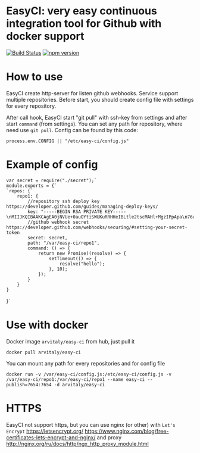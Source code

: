 # EasyCI: very easy continuous integration tool for Github with docker support
[![Build Status](https://travis-ci.org/arvitaly/easy-ci.svg?branch=master)](https://travis-ci.org/arvitaly/easy-ci)
[![npm version](https://badge.fury.io/js/easy-ci.svg)](https://badge.fury.io/js/easy-ci)

# How to use

EasyCI create http-server for listen github webhooks. Service support multiple repositories. Before start, you should create config file with settings for every repository.

After call hook, EasyCI start "git pull" with ssh-key from settings and after start `command` (from settings). 
You can set any path for repository, where need use `git pull`.
Config can be found by this code:

    process.env.CONFIG || "/etc/easy-ci/config.js"

# Example of config

    var secret = require("./secret");`
    module.exports = {`
    `repos: {`
        repo1: {
            //repository ssh deploy key https://developer.github.com/guides/managing-deploy-keys/
            key: "-----BEGIN RSA PRIVATE KEY-----\nMIIJKQIBAAKCAgEA0jNVUe+0auOYtiSWUKuRRHHeIBLtle2tscMAHl+MgzIPpApa\n76ul9snUA1H9wUotiserlJ0iLFccnRAj3GTrqYqjR2UST8oKWgVbzeTRbZiVDtPl...",
            //github webhook secret https://developer.github.com/webhooks/securing/#setting-your-secret-token
            secret: secret,
            path: "/var/easy-ci/repo1",
            command: () => {
                return new Promise((resolve) => {
                    setTimeout(() => {
                        resolve("hello");
                    }, 10);
                });
            }
        }
    }
}`
# Use with docker
Docker image `arvitaly/easy-ci` from hub, just pull it

    docker pull arvitaly/easy-ci

You can mount any path for every repositories and for config file

    docker run -v /var/easy-ci/config.js:/etc/easy-ci/config.js -v /var/easy-ci/repo1:/var/easy-ci/repo1 --name easy-ci --publish=7654:7654 -d arvitaly/easy-ci
    
# HTTPS

EasyCI not support https, but you can use nginx (or other) with `Let's Encrypt` https://letsencrypt.org/ https://www.nginx.com/blog/free-certificates-lets-encrypt-and-nginx/ and proxy http://nginx.org/ru/docs/http/ngx_http_proxy_module.html
